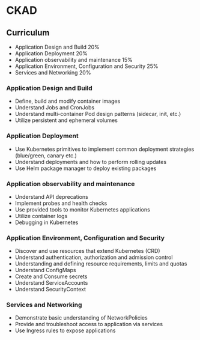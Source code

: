 # CKAD

## Curriculum

* Application Design and Build  20%
* Application Deployment 20%
* Application observability and maintenance 15%
* Application Environment, Configuration and Security 25%
* Services and Networking 20%

### Application Design and Build
* Define, build and modify container images
* Understand Jobs and CronJobs
* Understand multi-container Pod design patterns (sidecar, init, etc.)
* Utilize persistent and ephemeral volumes

### Application Deployment
* Use Kubernetes primitives to implement common deployment strategies (blue/green, canary etc.)
* Understand deployments and how to perform rolling updates
* Use Helm package manager to deploy existing packages

### Application observability and maintenance
* Understand API deprecations
* Implement probes and health checks
* Use provided tools to monitor Kubernetes applications
* Utilize container logs
* Debugging in Kubernetes

### Application Environment, Configuration and Security
* Discover and use resources that extend Kubernetes (CRD)
* Understand authentication, authorization and admission control
* Understanding and defining resource requirements, limits and quotas
* Understand ConfigMaps
* Create and Consume secrets
* Understand ServiceAccounts
* Understand SecurityContext

### Services and Networking
* Demonstrate basic understanding of NetworkPolicies
* Provide and troubleshoot access to application via services
* Use Ingress rules to expose applications
